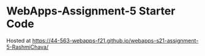 # WebApps-Assignment-5 Starter Code
Hosted at https://44-563-webapps-f21.github.io/webapps-s21-assignment-5-RashmiChava/
